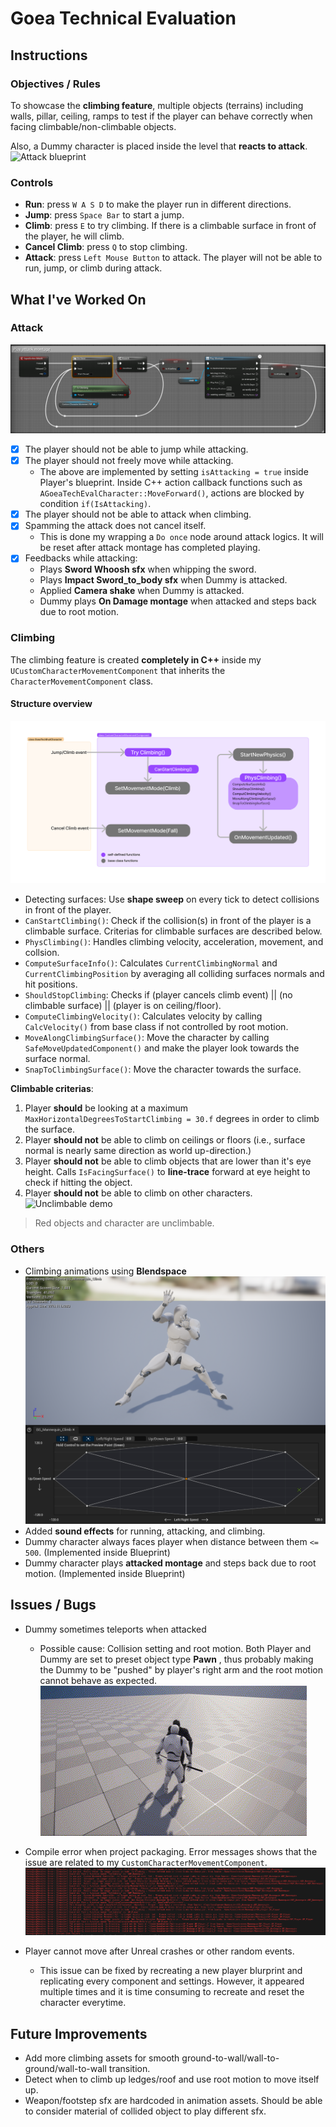 # Goea Technical Evaluation
## Instructions
### Objectives / Rules
To showcase the **climbing feature**, multiple objects (terrains) including walls, pillar, ceiling, ramps to test if the player can behave correctly when facing climbable/non-climbable objects.

Also, a Dummy character is placed inside the level that **reacts to attack**.
![Attack blueprint](/pics/demo.gif)
### Controls
- **Run**: press `W A S D` to make the player run in different directions.
- **Jump**: press `Space Bar` to start a jump.
- **Climb**: press `E` to try climbing. If there is a climbable surface in front of the player, he will climb.
- **Cancel Climb**: press `Q` to stop climbing.
- **Attack**: press `Left Mouse Button` to attack. The player will not be able to run, jump, or climb during attack.

## What I've Worked On
### Attack
![Attack blueprint](/pics/attack-fix-up.png)
- [x] The player should not be able to jump while attacking.
- [x] The player should not freely move while attacking.
    - The above are implemented by setting `isAttacking = true` inside Player's blueprint. Inside C++ action callback functions such as `AGoeaTechEvalCharacter::MoveForward()`, actions are blocked by condition `if(IsAttacking)`.
- [x] The player should not be able to attack when climbing.
- [x] Spamming the attack does not cancel itself.
    - This is done my wrapping a `Do once` node around attack logics. It will be reset after attack montage has completed playing. 
- [x] Feedbacks while attacking:
    - Plays __Sword Whoosh sfx__ when whipping the sword.
    - Plays __Impact Sword_to_body sfx__ when Dummy is attacked.
    - Applied __Camera shake__ when Dummy is attacked.
    - Dummy plays __On Damage montage__ when attacked and steps back due to root motion.

### Climbing
The climbing feature is created **completely in C++** inside my `UCustomCharacterMovementComponent` that inherits the `CharacterMovementComponent` class.

#### Structure overview
![Structure overview](./pics/structure_overview.png)
- Detecting surfaces: Use **shape sweep** on every tick to detect collisions in front of the player.
- `CanStartClimbing()`: Check if the collision(s) in front of the player is a climbable surface. Criterias for climbable surfaces are described below. 
- `PhysClimbing()`: Handles climbing velocity, acceleration, movement, and collsion.
- `ComputeSurfaceInfo()`: Calculates `CurrentClimbingNormal` and `CurrentClimbingPosition` by averaging all colliding surfaces normals and hit positions.
- `ShouldStopClimbing`: Checks if (player cancels climb event) || (no climbable surface) || (player is on ceiling/floor).
- `ComputeClimbingVelocity()`: Calculates velocity by calling `CalcVelocity()` from base class if not controlled by root motion.
- `MoveAlongClimbingSurface()`: Move the character by calling `SafeMoveUpdatedComponent()` and make the player look towards the surface normal.
- `SnapToClimbingSurface()`: Move the character towards the surface.

**Climbable criterias**: 
1. Player __should__ be looking at a maximum `MaxHorizontalDegreesToStartClimbing = 30.f` degrees in order to climb the surface.
2. Player __should not__ be able to climb on ceilings or floors (i.e., surface normal is nearly same direction as world up-direction.)
3. Player __should not__ be able to climb objects that are lower than it's eye height. Calls `IsFacingSurface()` to **line-trace** forward at eye height to check if hitting the object.
4. Player __should not__ be able to climb on other characters.
![Unclimbable demo](./pics/unclimbable_objects.gif)
>Red objects and character are unclimbable.

### Others
- Climbing animations using **Blendspace**
![Climb blendspace](./pics/blendspace.png)
- Added **sound effects** for running, attacking, and climbing.
- Dummy character always faces player when distance between them `<= 500`. (Implemented inside Blueprint)
- Dummy character plays **attacked montage** and steps back due to root motion. (Implemented inside Blueprint)

## Issues / Bugs
- Dummy sometimes teleports when attacked
    - Possible cause: 
        Collision setting and root motion. Both Player and Dummy are set to preset object type __Pawn__ , thus probably making the Dummy to be "pushed" by player's right arm and the root motion cannot behave as expected. \
![Dummy Teleports](./pics/Issue_DummyTeleport.gif) 
- Compile error when project packaging. Error messages shows that the issue are related to my `CustomCharacterMovementComponent`.
![Error Massage](./pics/Issue_packaging.png)

- Player cannot move after Unreal crashes or other random events. 
    - This issue can be fixed by recreating a new player blurprint and replicating every component and settings. However, it appeared multiple times and it is time consuming to recreate and reset the character everytime.



## Future Improvements
- Add more climbing assets for smooth ground-to-wall/wall-to-ground/wall-to-wall transition.
- Detect when to climb up ledges/roof and use root motion to move itself up.
- Weapon/footstep sfx are hardcoded in animation assets. Should be able to consider material of collided object to play different sfx.